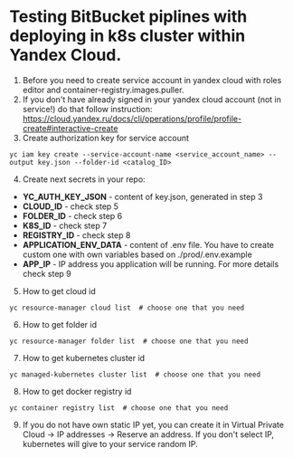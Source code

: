 <h1>Testing BitBucket piplines with deploying in k8s cluster within Yandex Cloud. </h1>

1) Before you need to create service account in yandex cloud
with roles editor and container-registry.images.puller.
2) If you don't have already signed in your yandex cloud account (not in service!) do that follow instruction:
   https://cloud.yandex.ru/docs/cli/operations/profile/profile-create#interactive-create
3) Create authorization key for service account
```
yc iam key create --service-account-name <service_account_name> --output key.json --folder-id <catalog_ID>
```
4) Create next secrets in your repo:
<ul>
    <li><b>YC_AUTH_KEY_JSON</b> - content of key.json, generated in step 3</li>
    <li><b>CLOUD_ID</b> - check step 5</li>
    <li><b>FOLDER_ID</b> - check step 6</li>
    <li><b>K8S_ID</b> - check step 7</li>
    <li><b>REGISTRY_ID</b> - check step 8</li>
    <li><b>APPLICATION_ENV_DATA</b> - content of .env file. You have to create custom one with own variables based on ./prod/.env.example</li>
    <li><b>APP_IP</b> - IP address you application will be running. For more details check step 9</li>
</ul>

5) How to get cloud id
```
yc resource-manager cloud list  # choose one that you need
```

6) How to get folder id
```
yc resource-manager folder list  # choose one that you need
```

7) How to get kubernetes cluster id
```
yc managed-kubernetes cluster list  # choose one that you need
```

8) How to get docker registry id
``` 
yc container registry list  # choose one that you need
```

9) If you do not have own static IP yet, you can create it in 
Virtual Private Cloud -> IP addresses -> Reserve an address.
If you don't select IP, kubernetes will give to your service random IP.
